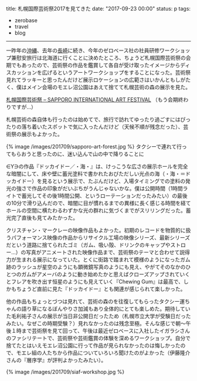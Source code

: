 title: 札幌国際芸術祭2017を見てきた
date: "2017-09-23 00:00"
status: p
tags:
- zerobase
- travel
- blog
---

一昨年の[沖縄](/2015/06/25/201506/zerobase-okinawa-workshop-1/)、去年の[長崎](/2016/08/27/201608/zb-nagasaki-workshop/)に続き、今年のゼロベース社の社員研修ワークショップ兼慰安旅行は北海道に行くことに決めたところ、ちょうど札幌国際芸術祭の会期でもあったので、芸術祭の作品を鑑賞して各自が受け取ったイメージからディスカッションを広げるというアートワークショップをすることになった。芸術祭見れてラッキーと思ったんだけど展示ロケーションの広範さはいかんともしがたく、僕はメイン会場のモエレ沼公園はあえて捨てて札幌芸術の森の展示を見た。

[札幌国際芸術祭 – SAPPORO INTERNATIONAL ART FESTIVAL](http://siaf.jp/)
（もう会期終わりですが…）

札幌芸術の森自体も行ったのは始めてで、旅行で訪れてゆったり過ごすにはぴったりの落ち着いたスポットで気に入ったんだけど（天候不順が残念だった）、芸術祭の展示もよかった。

{% image /images/201709/sapporo-art-forest.jpg %}
タクシーで連れて行ってもらおうと思ったのに、迷い込んで山の中で降りることに

∈Y∋の作品『ドッカイドー／・海・』は、けっこうな広さの展示ホールを完全な暗闇にして、床や壁に蓄光塗料で書かれたおびただしい光点の海（・海・＝ドッカイドー）を見るという展示で、たぶんだけど、入場タイミングでの塗料の発光の強さで作品の印象がだいぶちがうんじゃないかな。僕は公開時間（1時間ライトで蓄光してその後1時間公開、というローテーションだったみたい）の最後の10分で滑り込んだので、暗闇に目が慣れるまでの異様に長く感じる時間を経てホールの空間に横たわるわずかな光の群れに気づくまでがスリリングだった。蓄光完了直後も見てみたかった。

クリスチャン・マークレーの映像作品もよかった。初期のレコードを物質的に扱うパフォーマンス映像の作品からリサイクル工場の映像シリーズ、最新シリーズだという道路に捨てられたゴミ（ガム、吸い殻、ドリンクのキャップやストロー…）の写真がアニメートされた映像作品まで、芸術祭のテーマと合わせて説得力が生まれる展示になっていた。とくに街路で踏まれて模様のようになったガム跡のラッシュが星空のようにも顕微鏡写真のようにも見え、やがてそのなかのひとつのガムがアメーバのように動き始めたかと思えばクローズアップされていくとフレアを吹き出す恒星のようにも見えていく『Chewing Gum』は最高で、しかもちょうど直前に見た『ドッカイドー』とも関連が感じられて楽しかった。

他の作品もちょっとづつは見れて、芸術の森のを往復してもらったタクシー運ちゃんの語り草になるぼんやりさ加減もあり全体的にとても楽しめた。期待していた毛利祐子さんの展示が当日非公開日だったため（札幌市立大学が受験日だったみたい。なぜこの時期受験？）見れなかったのは残念至極。そんな感じで朝〜午後１時まで芸術祭を見て回って、午後は最近ゼロベースに入社したイガラシさんのファシリテートで、芸術祭や芸術鑑賞の体験を深めるワークショップ。自分で捨てたとはいえモエレ沼公園に行って作品が見られなかったのは悔しかったので、モエレ組の人たちから作品についていろいろ聞けたのがよかった（伊藤隆介さんの『層序学』が評判よかったみたい）。

{% image /images/201709/siaf-workshop.jpg %}

